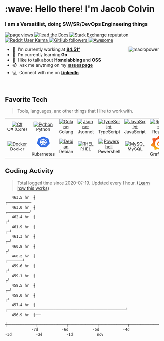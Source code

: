 <h1 align="left" id="macropower-title">:wave: Hello there! I'm Jacob Colvin</h1>
<h3 align="left">I am a Versatilist, doing SW/SR/DevOps Engineering things</h3>

<p align="left">
  <a href="https://github.com/MacroPower/MacroPower">
    <img src="https://komarev.com/ghpvc/?username=macropower" alt="page views" />
  </a>
  <a href="https://macropower.readthedocs.io/en/latest">
    <img alt="Read the Docs" src="https://img.shields.io/readthedocs/macropower?logo=read-the-docs">
  </a>
  <a href="https://stackoverflow.com/users/4868262">
    <img alt="Stack Exchange reputation" src="https://img.shields.io/stackexchange/stackoverflow/r/4868262?color=orange&label=reputation&logo=stackoverflow">
  </a>
  <a href="https://reddit.com/u/macropower">
    <img alt="Reddit User Karma" src="https://img.shields.io/reddit/user-karma/combined/macropower?label=karma&logo=reddit">
  </a>
  <a href="https://github.com/MacroPower?tab=followers">
    <img alt="GitHub followers" src="https://img.shields.io/github/followers/MacroPower?color=green&logo=github">
  </a>
  <a href="https://github.com/abhisheknaiidu/awesome-github-profile-readme">
    <img alt="Awesome" src="https://awesome.re/mentioned-badge.svg">
  </a>
</p>

<a href="#macropower-title">
  <img src="https://github-readme-stats.vercel.app/api?username=macropower&show_icons=true&count_private=true&include_all_commits=true" alt="macropower" align="right" />
</a>

- :office: &nbsp;I'm currently working at **[84.51°]**
- :seedling: &nbsp;I’m currently learning **Go**
- :speech_balloon: &nbsp;I like to talk about **Homelabbing** and **OSS**
- :mailbox: &nbsp;Ask me anything on my **[issues page]**
- :computer: &nbsp;Connect with me on **[LinkedIn]**

<br>

<h2 align="left" id="macropower-tech">Favorite Tech</h2>

> Tools, languages, and other things that I like to work with.

<table>
  <tr>
    <td align="center" width="96">
      <a href="#macropower-tech">
        <img src="./img/csharp-original.svg" width="48" height="48" alt="C#" />
      </a>
      <br>C#&nbsp;(Core)
    </td>
    <td align="center" width="96">
      <a href="#macropower-tech">
        <img src="./img/python-original.svg" width="48" height="48" alt="Python" />
      </a>
      <br>Python
    </td>
    <td align="center" width="96">
      <a href="#macropower-tech">
        <img src="./img/go-original.svg" width="48" height="48" alt="Golang" />
      </a>
      <br>Golang
    </td>
    <td align="center" width="96">
      <a href="#macropower-tech">
        <img src="https://jsonnet.org/img/isologo.svg" width="48" height="48" alt="Jsonnet" />
      </a>
      <br>Jsonnet
    </td>
    <td align="center" width="96">
      <a href="#macropower-tech">
        <img src="./img/typescript-original.svg" width="48" height="48" alt="TypeScript" />
      </a>
      <br>TypeScript
    </td>
    <td align="center" width="96">
      <a href="#macropower-tech">
        <img src="./img/javascript-original.svg" width="48" height="48" alt="JavaScript" />
      </a>
      <br>JavaScript
    </td>
    <td align="center" width="96">
      <a href="#macropower-tech" >
        <img src="./img/react-original.svg" width="48" height="48" alt="React" />
      </a>
      <br>React
    </td>
    <td align="center" width="96">
      <a href="#macropower-tech">
        <img src="./img/bootstrap-plain.svg" width="48" height="48" alt="Bootstrap" />
      </a>
      <br>Bootstrap
    </td>
    <td align="center" width="96">
      <a href="#macropower-tech">
        <img src="./img/sass-original.svg" width="48" height="48" alt="Sass" />
      </a>
      <br>Sass
    </td>
  </tr>
  <tr>
    <td align="center" width="96"> 
      <a href="#macropower-tech" >
        <img src="./img/docker-original.svg" width="48" height="48" alt="Docker" />
      </a>
      <br>Docker
    </td>
    <td align="center" width="96">
      <a href="#macropower-tech" >
        <img src="https://raw.githubusercontent.com/cncf/artwork/master/projects/kubernetes/icon/color/kubernetes-icon-color.svg" width="48" height="48" alt="Kubernetes" />
      </a>
      <br>Kubernetes
    </td>
    <td align="center"  width="96">
      <a href="#macropower-tech">
        <img src="./img/debian-original.svg" width="48" height="48" alt="Debian" />
      </a>
      <br>Debian
    </td>
    <td align="center"  width="96">
      <a href="#macropower-tech">
        <img src="./img/redhat-original.svg" width="48" height="48" alt="RHEL" />
      </a>
      <br>RHEL
    </td>
    <td align="center" width="96">
      <a href="#macropower-tech">
        <img src="https://raw.githubusercontent.com/PowerShell/PowerShell/master/assets/ps_black_128.svg" width="48" height="48" alt="Powershell" />
      </a>
      <br>Powershell
    </td>
    <td align="center"  width="96">
      <a href="#macropower-tech">
        <img src="./img/mysql-original.svg" width="48" height="48" alt="MySQL" />
      </a>
      <br>MySQL
    </td>
    <td align="center" width="96">
      <a href="#macropower-tech" >
        <img src="https://raw.githubusercontent.com/grafana/grafana/master/public/img/grafana_icon.svg" width="48" height="48" alt="Grafana" />
      </a>
      <br>Grafana
    </td>
    <td align="center" width="96">
      <a href="#macropower-tech" >
        <img src="https://github.com/cncf/artwork/blob/master/projects/prometheus/icon/color/prometheus-icon-color.svg" width="48" height="48" alt="Prometheus" />
      </a>
      <br>Prometheus
    </td>
    <td align="center" width="96">
      <a href="#macropower-tech" >
        <img src="https://raw.githubusercontent.com/cncf/artwork/master/projects/thanos/icon/color/thanos-icon-color.svg" width="48" height="48" alt="Thanos" />
      </a>
      <br>Thanos
    </td>
  </tr>
</table>

<h2 align="left">Coding Activity</h2>

> Total logged time since 2020-07-19. Updated every 1 hour. [(Learn how this works)](https://macropower.readthedocs.io/en/latest/#dynamic-ascii-graph)

<!-- prettier-ignore-start -->
<!-- START_SECTION:ascii_graph -->

```
   463.5 hr  ┤                                                                                       ╭─────────── 
   463.0 hr  ┤                                                                            ╭──────────╯            
   462.4 hr  ┤                                                                           ╭╯                       
   461.9 hr  ┤                                                                         ╭─╯                        
   461.3 hr  ┤                                                                       ╭─╯                          
   460.8 hr  ┤                                                                      ╭╯                            
   460.2 hr  ┤                                                              ╭───────╯                             
   459.6 hr  ┤                                                             ╭╯                                     
   459.1 hr  ┤                                                            ╭╯                                      
   458.5 hr  ┤                                                          ╭─╯                                       
   458.0 hr  ┤                                                         ╭╯                                         
   457.4 hr  ┤  ╭──────────────────────────────────────────────────────╯                                          
   456.9 hr  ┼──╯                                                                                                 
             ┼─────────────┬─────────────┬─────────────┬─────────────┬─────────────┬─────────────┬─────────────┤ 
            -7d           -6d           -5d           -4d           -3d           -2d           -1d           now
```

<!-- END_SECTION:ascii_graph -->
<!-- prettier-ignore-end -->

<!-- links -->

[84.51°]: https://github.com/8451 "84.51° Github Home"
[issues page]: https://github.com/MacroPower/MacroPower/issues "MacroPower/issues"
[linkedin]: https://www.linkedin.com/in/colvinjm "Jacob Colvin LinkedIn"
